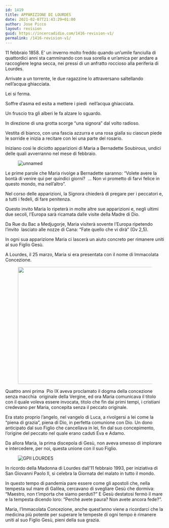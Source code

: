 ```yaml
---
id: 1419
title: APPARIZIONE DI LOURDES
date: 2021-02-07T21:43:29+01:00
author: Jose Picco
layout: revision
guid: https://incercadidio.com/1416-revision-v1/
permalink: /1416-revision-v1/
---
```

11 febbraio 1858. E’ un inverno molto freddo quando un’umile fanciulla di quattordici anni sta camminando con sua sorella e un’amica per andare a raccogliere legna secca, nei pressi di un anfratto roccioso alla periferia di Lourdes. 

Arrivate a un torrente, le due ragazzine lo attraversano saltellando nell’acqua ghiacciata. 

Lei si ferma. 

Soffre d’asma ed esita a mettere i piedi&nbsp; nell’acqua ghiacciata.

Un fruscio tra gli alberi le fa alzare lo sguardo. 

In direzione di una grotta scorge “una signora” dal volto radioso. 

Vestita di bianco, con una fascia azzurra e una rosa gialla su ciascun piede le sorride e inizia a recitare con lei una parte del rosario.

Iniziano così le diciotto apparizioni di Maria a Bernadette Soubirous, undici delle quali avverranno nel mese di febbraio.<figure class="wp-block-image">

![unnamed]() </figure> 

Le prime parole che Maria rivolge a Bernadette saranno: “Volete avere la bontà di venire qui per quindici giorni?&nbsp; … Non vi prometto di farvi felice in questo mondo, ma nell’altro”.

Nel corso delle apparizioni, la Signora chiederà di pregare per i peccatori e, a tutti i fedeli, di fare penitenza.

Questo invito Maria lo ripeterà in molte altre sue apparizioni e, negli ultimi due secoli, l’Europa sarà ricamata dalle visite della Madre di Dio. 

Da Rue du Bac a Medjugorje, Maria visiterà sovente l’Europa ripetendo l’invito&nbsp; lasciato alle nozze di Cana: “Fate quello che vi dirà” (Gv 2,5).

In ogni sua apparizione Maria ci lascerà un aiuto concreto per rimanere uniti al suo Figlio Gesù.

A Lourdes, il 25 marzo, Maria si era presentata con il nome di Immacolata Concezione.<figure class="wp-block-image size-large is-resized">

<img src="https://incercadidio.com/wp-content/uploads/2021/02/2.jpg" alt="" class="wp-image-1418" width="800" height="370" srcset="https://incercadidio.com/wp-content/uploads/2021/02/2.jpg 419w, https://incercadidio.com/wp-content/uploads/2021/02/2-300x139.jpg 300w" sizes="(max-width: 800px) 100vw, 800px" /> </figure> 

Quattro anni prima&nbsp; Pio IX aveva proclamato il dogma della concezione senza macchia&nbsp; originale della Vergine, ed ora Maria comunicava il titolo con il quale voleva essere invocata, titolo che fin dai primi tempi, i cristiani credevano per Maria, concepita senza il peccato originale. 

Era stato proprio l’angelo, nel vangelo di Luca, a rivolgersi a lei come la “piena di grazia”, piena di Dio, in perfetta comunione con Dio. Un dono anticipato dal suo Figlio che cancellava in lei, fin dal suo concepimento, l’origine del peccato nel quale erano caduti Eva e Adamo.

Da allora Maria, la prima discepola di Gesù, non aveva smesso di implorare e intercedere, per noi, questa unione con il suo Figlio.<figure class="wp-block-image">

![GPII LOURDES]() </figure> 

In ricordo della Madonna di Lourdes dall’11 febbraio 1993, per iniziativa di San Giovanni Paolo II, si celebra la Giornata del malato in tutto il mondo.

In questo tempo di pandemia pare essere come gli apostoli che, nella tempesta sul mare di Galilea, cercavano di svegliare Gesù che dormiva: “Maestro, non t’importa che siamo perduti?” E Gesù destatosi fermò il mare e la tempesta dicendo loro: “Perché avete paura? Non avete ancora fede?”.

Maria, l’Immacolata Concezione, anche quest’anno viene a ricordarci che la medicina più potente per superare le tempeste di ogni tempo è rimanere uniti al suo Figlio Gesù, pieni della sua grazia.